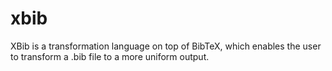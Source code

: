 # xbib
XBib is a transformation language on top of BibTeX, which enables the user to transform a .bib file to a more uniform output.
